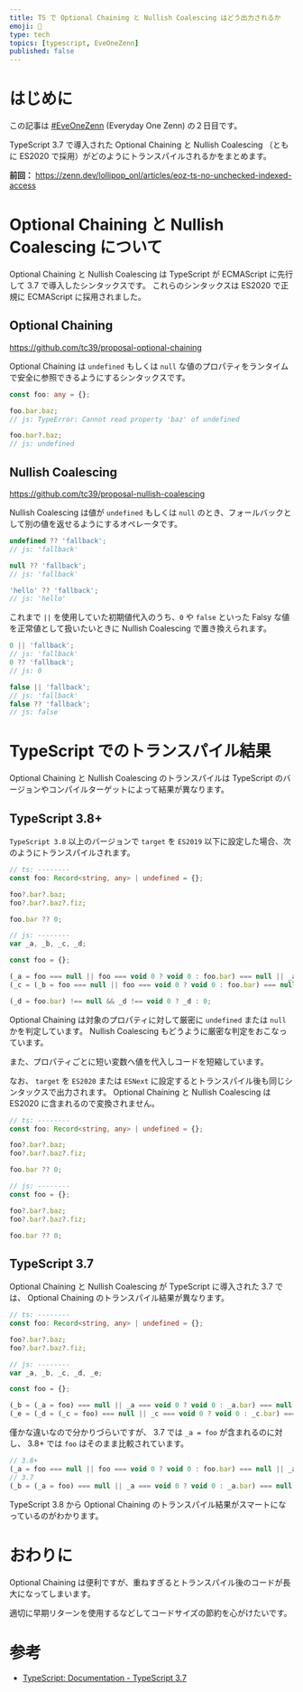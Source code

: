 ```yaml
---
title: TS で Optional Chaining と Nullish Coalescing はどう出力されるか
emoji: 🍭
type: tech
topics: [typescript, EveOneZenn]
published: false
---
```


# はじめに

この記事は [#EveOneZenn](https://zenn.dev/topics/eveonezenn) (Everyday One Zenn) の２日目です。

TypeScript 3.7 で導入された Optional Chaining と Nullish Coalescing （ともに ES2020 で採用）がどのようにトランスパイルされるかをまとめます。

**前回：**
https://zenn.dev/lollipop_onl/articles/eoz-ts-no-unchecked-indexed-access

# Optional Chaining と Nullish Coalescing について

Optional Chaining と Nullish Coalescing は TypeScript が ECMAScript に先行して 3.7 で導入したシンタックスです。
これらのシンタックスは ES2020 で正規に ECMAScript に採用されました。

## Optional Chaining

https://github.com/tc39/proposal-optional-chaining

Optional Chaining は `undefined` もしくは `null` な値のプロパティをランタイムで安全に参照できるようにするシンタックスです。

```ts
const foo: any = {};

foo.bar.baz;
// js: TypeError: Cannot read property 'baz' of undefined

foo.bar?.baz;
// js: undefined
```

## Nullish Coalescing

https://github.com/tc39/proposal-nullish-coalescing

Nullish Coalescing は値が `undefined` もしくは `null` のとき、フォールバックとして別の値を返せるようにするオペレータです。

```ts
undefined ?? 'fallback';
// js: 'fallback'

null ?? 'fallback';
// js: 'fallback'

'hello' ?? 'fallback';
// js: 'hello'
```

これまで `||` を使用していた初期値代入のうち、`0` や `false` といった Falsy な値を正常値として扱いたいときに Nullish Coalescing で置き換えられます。

```ts
0 || 'fallback';
// js: 'fallback'
0 ?? 'fallback';
// js: 0

false || 'fallback';
// js: 'fallback'
false ?? 'fallback';
// js: false
```

# TypeScript でのトランスパイル結果

Optional Chaining と Nullish Coalescing のトランスパイルは TypeScript のバージョンやコンパイルターゲットによって結果が異なります。

## TypeScript 3.8+

`TypeScript 3.8` 以上のバージョンで `target` を `ES2019` 以下に設定した場合、次のようにトランスパイルされます。

```ts
// ts: --------
const foo: Record<string, any> | undefined = {};

foo?.bar?.baz;
foo?.bar?.baz?.fiz;

foo.bar ?? 0;

// js: --------
var _a, _b, _c, _d;

const foo = {};

(_a = foo === null || foo === void 0 ? void 0 : foo.bar) === null || _a === void 0 ? void 0 : _a.baz;
(_c = (_b = foo === null || foo === void 0 ? void 0 : foo.bar) === null || _b === void 0 ? void 0 : _b.baz) === null || _c === void 0 ? void 0 : _c.fiz;

(_d = foo.bar) !== null && _d !== void 0 ? _d : 0;
```

Optional Chaining は対象のプロパティに対して厳密に `undefined` または `null` かを判定しています。
Nullish Coalescing もどうように厳密な判定をおこなっています。

また、プロパティごとに短い変数へ値を代入しコードを短縮しています。

なお、 `target` を `ES2020` または `ESNext` に設定するとトランスパイル後も同じシンタックスで出力されます。
Optional Chaining と Nullish Coalescing は ES2020 に含まれるので変換されません。

```ts
// ts: --------
const foo: Record<string, any> | undefined = {};

foo?.bar?.baz;
foo?.bar?.baz?.fiz;

foo.bar ?? 0;

// js: --------
const foo = {};

foo?.bar?.baz;
foo?.bar?.baz?.fiz;

foo.bar ?? 0;
```

## TypeScript 3.7

Optional Chaining と Nullish Coalescing が TypeScript に導入された 3.7 では、 Optional Chaining のトランスパイル結果が異なります。

```ts
// ts: --------
const foo: Record<string, any> | undefined = {};

foo?.bar?.baz;
foo?.bar?.baz?.fiz;

// js: --------
var _a, _b, _c, _d, _e;

const foo = {};

(_b = (_a = foo) === null || _a === void 0 ? void 0 : _a.bar) === null || _b === void 0 ? void 0 : _b.baz;
(_e = (_d = (_c = foo) === null || _c === void 0 ? void 0 : _c.bar) === null || _d === void 0 ? void 0 : _d.baz) === null || _e === void 0 ? void 0 : _e.fiz;
```

僅かな違いなので分かりづらいですが、 3.7 では `_a = foo` が含まれるのに対し、 3.8+ では `foo` はそのまま比較されています。

```ts
// 3.8+
(_a = foo === null || foo === void 0 ? void 0 : foo.bar) === null || _a === void 0 ? void 0 : _a.baz;
// 3.7
(_b = (_a = foo) === null || _a === void 0 ? void 0 : _a.bar) === null || _b === void 0 ? void 0 : _b.baz;
```

TypeScript 3.8 から Optional Chaining のトランスパイル結果がスマートになっているのがわかります。

# おわりに

Optional Chaining は便利ですが、重ねすぎるとトランスパイル後のコードが長大になってしまいます。

適切に早期リターンを使用するなどしてコードサイズの節約を心がけたいです。

# 参考

* [TypeScript: Documentation - TypeScript 3.7](https://www.typescriptlang.org/docs/handbook/release-notes/typescript-3-7.html)
